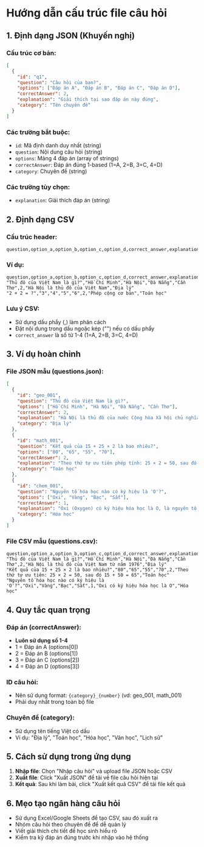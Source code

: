 # Hướng dẫn cấu trúc file câu hỏi

## 1. Định dạng JSON (Khuyến nghị)

### Cấu trúc cơ bản:
```json
[
  {
    "id": "q1",
    "question": "Câu hỏi của bạn?",
    "options": ["Đáp án A", "Đáp án B", "Đáp án C", "Đáp án D"],
    "correctAnswer": 2,
    "explanation": "Giải thích tại sao đáp án này đúng",
    "category": "Tên chuyên đề"
  }
]
```

### Các trường bắt buộc:
- `id`: Mã định danh duy nhất (string)
- `question`: Nội dung câu hỏi (string)
- `options`: Mảng 4 đáp án (array of strings)
- `correctAnswer`: Đáp án đúng 1-based (1=A, 2=B, 3=C, 4=D)
- `category`: Chuyên đề (string)

### Các trường tùy chọn:
- `explanation`: Giải thích đáp án (string)

## 2. Định dạng CSV

### Cấu trúc header:
```csv
question,option_a,option_b,option_c,option_d,correct_answer,explanation,category
```

### Ví dụ:
```csv
question,option_a,option_b,option_c,option_d,correct_answer,explanation,category
"Thủ đô của Việt Nam là gì?","Hồ Chí Minh","Hà Nội","Đà Nẵng","Cần Thơ",2,"Hà Nội là thủ đô của Việt Nam","Địa lý"
"2 + 2 = ?","3","4","5","6",2,"Phép cộng cơ bản","Toán học"
```

### Lưu ý CSV:
- Sử dụng dấu phẩy (,) làm phân cách
- Đặt nội dung trong dấu ngoặc kép ("") nếu có dấu phẩy
- `correct_answer` là số từ 1-4 (1=A, 2=B, 3=C, 4=D)

## 3. Ví dụ hoàn chỉnh

### File JSON mẫu (questions.json):
```json
[
  {
    "id": "geo_001",
    "question": "Thủ đô của Việt Nam là gì?",
    "options": ["Hồ Chí Minh", "Hà Nội", "Đà Nẵng", "Cần Thơ"],
    "correctAnswer": 2,
    "explanation": "Hà Nội là thủ đô của nước Cộng hòa Xã hội chủ nghĩa Việt Nam từ năm 1976.",
    "category": "Địa lý"
  },
  {
    "id": "math_001",
    "question": "Kết quả của 15 + 25 × 2 là bao nhiêu?",
    "options": ["80", "65", "55", "70"],
    "correctAnswer": 2,
    "explanation": "Theo thứ tự ưu tiên phép tính: 25 × 2 = 50, sau đó 15 + 50 = 65.",
    "category": "Toán học"
  },
  {
    "id": "chem_001",
    "question": "Nguyên tố hóa học nào có ký hiệu là 'O'?",
    "options": ["Oxi", "Vàng", "Bạc", "Sắt"],
    "correctAnswer": 1,
    "explanation": "Oxi (Oxygen) có ký hiệu hóa học là O, là nguyên tố thiết yếu cho sự sống.",
    "category": "Hóa học"
  }
]
```

### File CSV mẫu (questions.csv):
```csv
question,option_a,option_b,option_c,option_d,correct_answer,explanation,category
"Thủ đô của Việt Nam là gì?","Hồ Chí Minh","Hà Nội","Đà Nẵng","Cần Thơ",2,"Hà Nội là thủ đô của Việt Nam từ năm 1976","Địa lý"
"Kết quả của 15 + 25 × 2 là bao nhiêu?","80","65","55","70",2,"Theo thứ tự ưu tiên: 25 × 2 = 50, sau đó 15 + 50 = 65","Toán học"
"Nguyên tố hóa học nào có ký hiệu là 'O'?","Oxi","Vàng","Bạc","Sắt",1,"Oxi có ký hiệu hóa học là O","Hóa học"
```

## 4. Quy tắc quan trọng

### Đáp án (correctAnswer):
- **Luôn sử dụng số 1-4**
- 1 = Đáp án A (options[0])
- 2 = Đáp án B (options[1])  
- 3 = Đáp án C (options[2])
- 4 = Đáp án D (options[3])

### ID câu hỏi:
- Nên sử dụng format: `{category}_{number}` (vd: geo_001, math_001)
- Phải duy nhất trong toàn bộ file

### Chuyên đề (category):
- Sử dụng tên tiếng Việt có dấu
- Ví dụ: "Địa lý", "Toán học", "Hóa học", "Văn học", "Lịch sử"

## 5. Cách sử dụng trong ứng dụng

1. **Nhập file**: Chọn "Nhập câu hỏi" và upload file JSON hoặc CSV
2. **Xuất file**: Click "Xuất JSON" để tải về file câu hỏi hiện tại
3. **Kết quả**: Sau khi làm bài, click "Xuất kết quả CSV" để tải file kết quả

## 6. Mẹo tạo ngân hàng câu hỏi

- Sử dụng Excel/Google Sheets để tạo CSV, sau đó xuất ra
- Nhóm câu hỏi theo chuyên đề để dễ quản lý
- Viết giải thích chi tiết để học sinh hiểu rõ
- Kiểm tra kỹ đáp án đúng trước khi nhập vào hệ thống